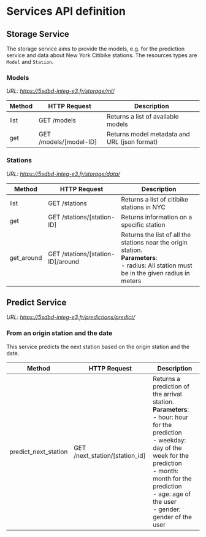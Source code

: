# Services API definition

## Storage Service

The storage service aims to provide the models, e.g. for the prediction service and data about New York Citibike stations. The resources types are `Model` and `Station`.

### Models
*URL: https://5sdbd-integ-e3.fr/storage/ml/*

| Method | HTTP Request | Description |
|---|---|---|
| list | GET /models | Returns a list of available models |
| get | GET /models/[model-ID] | Returns model metadata and URL (json format) |

### Stations
*URL: https://5sdbd-integ-e3.fr/storage/data/*

| Method | HTTP Request | Description |
|---|---|---|
| list | GET /stations | Returns a list of citibike stations in NYC |
| get | GET /stations/[station-ID] | Returns information on a specific station |
| get_around | GET /stations/[station-ID]/around | Returns the list of all the stations near the origin station.<br>**Parameters**:<br> - radius: All station must be in the given radius in meters |

## Predict Service

*URL: https://5sdbd-integ-e3.fr/predictions/predict/*

### From an origin station and the date

This service predicts the next station based on the origin station and the date.

| Method | HTTP Request | Description |
|---|---|---|
| predict_next_station | GET /next_station/[station_id] | Returns a prediction of the arrival station.<br>**Parameters**:<br> - hour: hour for the prediction <br> - weekday: day of the week for the prediction <br> - month: month for the prediction <br> - age: age of the user <br> - gender: gender of the user|
